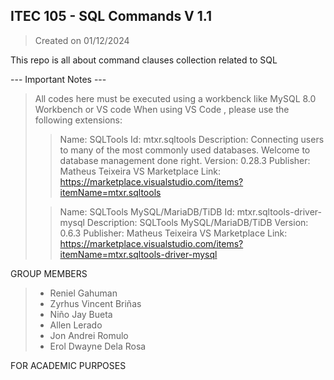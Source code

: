 ##  ITEC 105 - SQL Commands V 1.1
> Created on 01/12/2024

This repo is all about command clauses collection related to SQL 

--- Important Notes ---
> All codes here must be executed using a workbenck like MySQL 8.0 Workbench or VS code
> When using VS Code , please use the following extensions: 
> 
> > Name: SQLTools
> > Id: mtxr.sqltools
> > Description: Connecting users to many of the most commonly used databases. Welcome to database management done right.
> > Version: 0.28.3
> > Publisher: Matheus Teixeira
> > VS Marketplace Link: https://marketplace.visualstudio.com/items?itemName=mtxr.sqltools
>
> > Name: SQLTools MySQL/MariaDB/TiDB
> > Id: mtxr.sqltools-driver-mysql
> > Description: SQLTools MySQL/MariaDB/TiDB
> > Version: 0.6.3
> > Publisher: Matheus Teixeira
> > VS Marketplace Link: https://marketplace.visualstudio.com/items?itemName=mtxr.sqltools-driver-mysql
> >

GROUP MEMBERS
> - Reniel Gahuman
> - Zyrhus Vincent Briñas
> - Niño Jay Bueta
> - Allen Lerado
> - Jon Andrei Romulo
> - Erol Dwayne Dela Rosa

FOR ACADEMIC PURPOSES

